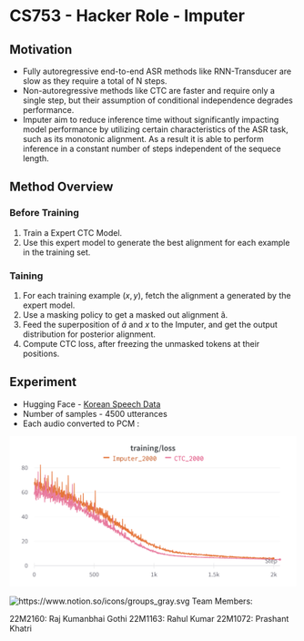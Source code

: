 # CS753 -  Hacker Role - Imputer

## Motivation

- Fully autoregressive end-to-end ASR methods like RNN-Transducer are slow as they require a total of N steps.
- Non-autoregressive methods like CTC are faster and require only a single step, but their assumption of conditional independence degrades performance.
- Imputer aim to reduce inference time without significantly impacting model performance by utilizing certain characteristics of the ASR task, such as its monotonic alignment. As a result it is able to perform inference in a constant number of steps independent of the sequece length.

## Method Overview

### Before Training

1. Train a Expert CTC Model.
2. Use this expert model to generate the best alignment for each example in the training set.

### Taining

1. For each training example $(x, y)$, fetch the alignment a generated by the expert model.
2. Use a masking policy to get a masked out alignment ã.
3. Feed the superposition of $ã$ and $x$ to the Imputer, and get the output distribution for posterior alignment.
4. Compute CTC loss, after freezing the unmasked tokens at their positions.

## Experiment

- Hugging Face - [Korean Speech Data](https://huggingface.co/datasets/NX2411/AIhub-korean-speech-data)
- Number of samples - 4500 utterances
- Each audio converted to PCM :

![MicrosoftTeams-image.png](https://github.com/prashantkhatri23/Prashant-Test/blob/main/CS753%20-%20Hacker%20Role%20-%20Imputer/MicrosoftTeams-image.png)

<aside>
<img src="https://www.notion.so/icons/groups_gray.svg" alt="https://www.notion.so/icons/groups_gray.svg" width="40px" /> 
Team Members:
  
22M2160: Raj Kumanbhai Gothi
22M1163: Rahul Kumar
22M1072: Prashant Khatri

</aside>
